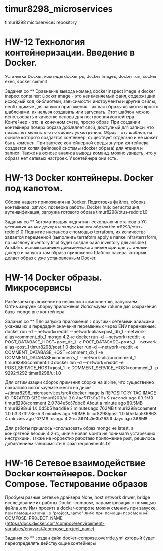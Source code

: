 # timur8298_microservices
timur8298 microservices repository

# HW-12 Технология контейнеризации. Введение в Docker.
Установка Docker, команды docker ps, docker images, docker run, docker exec, docker commit

Задания со **
Сравнение вывода команд docker inspect image и docker inspect container:
Docker Image - это неизменяемый файл, содержащий исходный код, библиотеки, 
зависимости, инструменты и другие файлы, необходимые для запуска приложения.
Так как образы являются просто шаблонами, их нельзя создавать или запускать. 
Этот шаблон можно использовать в качестве основы для построения контейнера. 
Контейнер - это, в конечном счете, просто образ. 
При создании контейнера поверх образа добавляет слой, доступный для записи, 
что позволяет менять его по своему усмотрению.
Образ - это шаблон, на основе которого создается контейнер, существует отдельно и не может быть изменен. 
При запуске контейнерной среды внутри контейнера создается копия файловой системы (docker образа) для чтения и записи.
Также на основе анализа вывода команд, можно увидеть, что у образа нет сетевых настроек. У контейнера они есть.

# HW-13 Docker контейнеры. Docker под капотом.
Сборка нашего приложения на Docker. Подготовка файлов, сборка контейнера, запуск, проверка работы.
Docker hub: регистрация, аутенцификация, загрузка готового образа timur8298/otus-reddit:1.0

Задания со **
Автоматизация поднятия нескольких инстансов в YC установка на них докера и запуск нашего образа timur8298/otus-reddit:1.0
Поднятие инстансов с помощью terraform,  их количество задается переменной
(выполнить terraform apply в папке infra/terraform, по шаблону inventory.tmpl будет создан файл inventory для ansible )
Ansible с использованием динамического инвентори для установки докера и запуска там образа приложения
Шаблон пакера, который делает образ с уже установленным Docker.

# HW-14 Docker образы. Микросервисы
Разбиваем приложение на несколько компонентов, запускаем
Оптимизируем сборку приложения
Используем volume для сохранения базы mongo вне контейнера

Задания со **
Для запуска приложения с другими сетевыми алиасами укажем их и передадим значения переменных через ENV переменные:
docker run -d --network=reddit --network-alias=post_db_1 --network-alias=comment_db_1 mongo:4.2-rc
docker run -d --network=reddit -e POST_DATABASE_HOST=post_db_1 -e POST_DATABASE=posts_1 --network-alias=post_1 timur8298/post:1.0 
docker run -d --network=reddit -e COMMENT_DATABASE_HOST=comment_db_1 -e COMMENT_DATABASE=comments_1 --network-alias=comment_1 timur8298/comment:1.0
docker run -d --network=reddit -e POST_SERVICE_HOST=post_1 -e COMMENT_SERVICE_HOST=comment_1 -p 9292:9292 timur8298/ui:1.0

Для оптимизации сборок применил сборки на alpine, что существенно сократило используемое место на диске
~/timur8298_microservices/src# docker image ls
REPOSITORY          TAG       IMAGE ID       CREATED              SIZE
timur8298/ui        2.0       4ac517b0a30a   9 seconds ago        83.5MB
timur8298/comment   2.0       784e5c67dbc6   About a minute ago   80.5MB
timur8298/ui        1.0       0d5b51aa4d8e   2 minutes ago        763MB
timur8298/comment   1.0       b3f373f73e55   3 minutes ago        760MB
timur8298/post      1.0       50c0aa586863   4 minutes ago        107MB
mongo               4.2-rc    3974c5e3b793   6 days ago           388MB

Для работы пришлось использовать образ mongo не latest, а конкретной версии 4.2-rc, иначе новая монга не понимала устаревших инструкций.
Также не корректно работало приложение post, решилось добавлением зависимости в файл requirements.txt

# HW-16 Сетевое взаимодействие Docker контейнеров. Docker Compose. Тестирование образов
Пробуем разные сетевые драйвера None, host network driwer, bridge исследование их работы
Docker-compose, параметризация с помощью файла .env
Имя проекта в docker-compose можно сменить при запуске, при помощи ключа -p "project_name" либо при помощи переменной COMPOSE_PROJECT_NAME
(https://docs.docker.com/compose/environment-variables/envvars/#compose_project_name)

Задания со **
создан файл docker-compose.override.yml который будет переопределять действующие контейнеры
